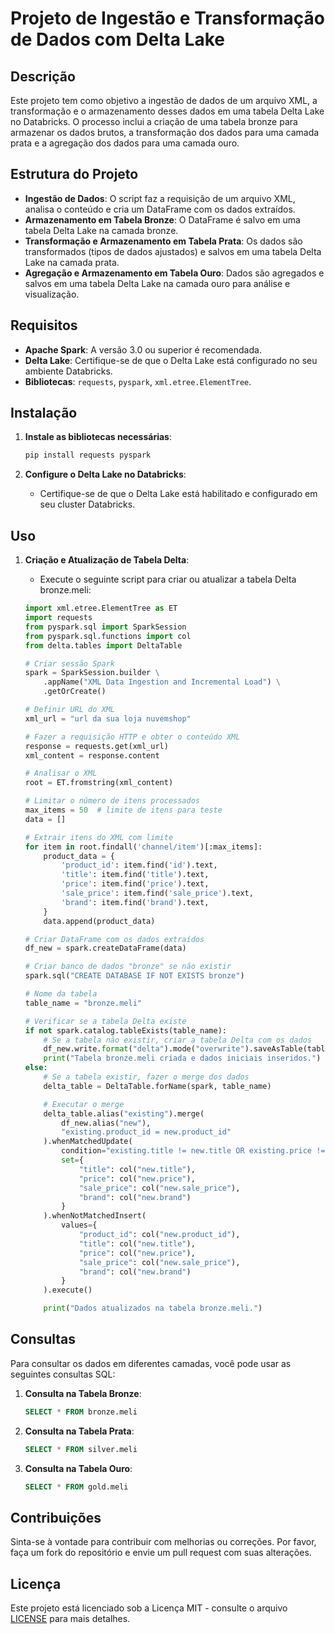 # Projeto de Ingestão e Transformação de Dados com Delta Lake

## Descrição

Este projeto tem como objetivo a ingestão de dados de um arquivo XML, a transformação e o armazenamento desses dados em uma tabela Delta Lake no Databricks. O processo inclui a criação de uma tabela bronze para armazenar os dados brutos, a transformação dos dados para uma camada prata e a agregação dos dados para uma camada ouro.

## Estrutura do Projeto

- **Ingestão de Dados**: O script faz a requisição de um arquivo XML, analisa o conteúdo e cria um DataFrame com os dados extraídos.
- **Armazenamento em Tabela Bronze**: O DataFrame é salvo em uma tabela Delta Lake na camada bronze.
- **Transformação e Armazenamento em Tabela Prata**: Os dados são transformados (tipos de dados ajustados) e salvos em uma tabela Delta Lake na camada prata.
- **Agregação e Armazenamento em Tabela Ouro**: Dados são agregados e salvos em uma tabela Delta Lake na camada ouro para análise e visualização.

## Requisitos

- **Apache Spark**: A versão 3.0 ou superior é recomendada.
- **Delta Lake**: Certifique-se de que o Delta Lake está configurado no seu ambiente Databricks.
- **Bibliotecas**: `requests`, `pyspark`, `xml.etree.ElementTree`.

## Instalação

1. **Instale as bibliotecas necessárias**:
    ```bash
    pip install requests pyspark
    ```

2. **Configure o Delta Lake no Databricks**:
   - Certifique-se de que o Delta Lake está habilitado e configurado em seu cluster Databricks.

## Uso

1. **Criação e Atualização de Tabela Delta**:
    - Execute o seguinte script para criar ou atualizar a tabela Delta bronze.meli:

    ```python
    import xml.etree.ElementTree as ET
    import requests
    from pyspark.sql import SparkSession
    from pyspark.sql.functions import col
    from delta.tables import DeltaTable

    # Criar sessão Spark
    spark = SparkSession.builder \
        .appName("XML Data Ingestion and Incremental Load") \
        .getOrCreate()

    # Definir URL do XML
    xml_url = "url da sua loja nuvemshop"

    # Fazer a requisição HTTP e obter o conteúdo XML
    response = requests.get(xml_url)
    xml_content = response.content

    # Analisar o XML
    root = ET.fromstring(xml_content)

    # Limitar o número de itens processados
    max_items = 50  # limite de itens para teste
    data = []

    # Extrair itens do XML com limite
    for item in root.findall('channel/item')[:max_items]:
        product_data = {
            'product_id': item.find('id').text,
            'title': item.find('title').text,
            'price': item.find('price').text,
            'sale_price': item.find('sale_price').text,
            'brand': item.find('brand').text,
        }
        data.append(product_data)

    # Criar DataFrame com os dados extraídos
    df_new = spark.createDataFrame(data)

    # Criar banco de dados "bronze" se não existir
    spark.sql("CREATE DATABASE IF NOT EXISTS bronze")

    # Nome da tabela
    table_name = "bronze.meli"

    # Verificar se a tabela Delta existe
    if not spark.catalog.tableExists(table_name):
        # Se a tabela não existir, criar a tabela Delta com os dados
        df_new.write.format("delta").mode("overwrite").saveAsTable(table_name)
        print("Tabela bronze.meli criada e dados iniciais inseridos.")
    else:
        # Se a tabela existir, fazer o merge dos dados
        delta_table = DeltaTable.forName(spark, table_name)

        # Executar o merge
        delta_table.alias("existing").merge(
            df_new.alias("new"),
            "existing.product_id = new.product_id"
        ).whenMatchedUpdate(
            condition="existing.title != new.title OR existing.price != new.price OR existing.sale_price != new.sale_price OR existing.brand != new.brand",
            set={
                "title": col("new.title"),
                "price": col("new.price"),
                "sale_price": col("new.sale_price"),
                "brand": col("new.brand")
            }
        ).whenNotMatchedInsert(
            values={
                "product_id": col("new.product_id"),
                "title": col("new.title"),
                "price": col("new.price"),
                "sale_price": col("new.sale_price"),
                "brand": col("new.brand")
            }
        ).execute()

        print("Dados atualizados na tabela bronze.meli.")
    ```

## Consultas

Para consultar os dados em diferentes camadas, você pode usar as seguintes consultas SQL:

1. **Consulta na Tabela Bronze**:
    ```sql
    SELECT * FROM bronze.meli
    ```

2. **Consulta na Tabela Prata**:
    ```sql
    SELECT * FROM silver.meli
    ```

3. **Consulta na Tabela Ouro**:
    ```sql
    SELECT * FROM gold.meli
    ```

## Contribuições

Sinta-se à vontade para contribuir com melhorias ou correções. Por favor, faça um fork do repositório e envie um pull request com suas alterações.

## Licença

Este projeto está licenciado sob a Licença MIT - consulte o arquivo [LICENSE](LICENSE) para mais detalhes.
